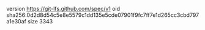 version https://git-lfs.github.com/spec/v1
oid sha256:0d2d8d54c5e8e5579c1dd135e5cde07901f9fc7ff7e1d265cc3cbd797a1e30af
size 3343
